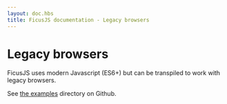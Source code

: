 ```yaml
---
layout: doc.hbs
title: FicusJS documentation - Legacy browsers
---
```

# Legacy browsers

FicusJS uses modern Javascript (ES6+) but can be transpiled to work with legacy browsers.

See [the examples](https://github.com/ducksoupdev/ficusjs/tree/master/examples) directory on Github.
